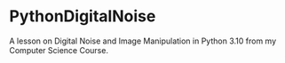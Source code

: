 # PythonDigitalNoise
A lesson on Digital Noise and Image Manipulation in Python 3.10 from my Computer Science Course.
